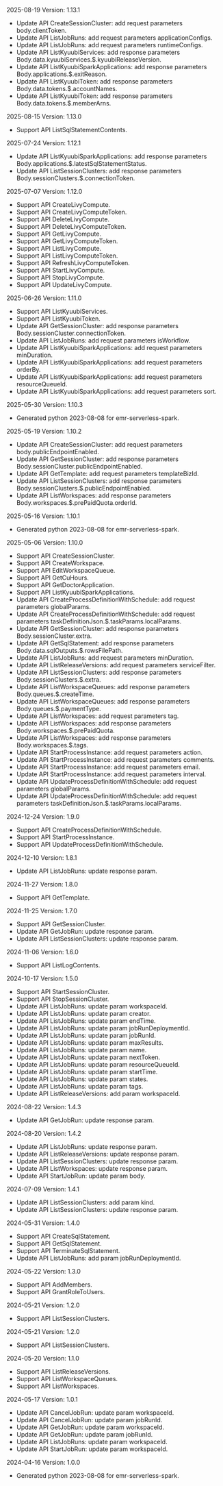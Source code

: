 2025-08-19 Version: 1.13.1
- Update API CreateSessionCluster: add request parameters body.clientToken.
- Update API ListJobRuns: add request parameters applicationConfigs.
- Update API ListJobRuns: add request parameters runtimeConfigs.
- Update API ListKyuubiServices: add response parameters Body.data.kyuubiServices.$.kyuubiReleaseVersion.
- Update API ListKyuubiSparkApplications: add response parameters Body.applications.$.exitReason.
- Update API ListKyuubiToken: add response parameters Body.data.tokens.$.accountNames.
- Update API ListKyuubiToken: add response parameters Body.data.tokens.$.memberArns.


2025-08-15 Version: 1.13.0
- Support API ListSqlStatementContents.


2025-07-24 Version: 1.12.1
- Update API ListKyuubiSparkApplications: add response parameters Body.applications.$.latestSqlStatementStatus.
- Update API ListSessionClusters: add response parameters Body.sessionClusters.$.connectionToken.


2025-07-07 Version: 1.12.0
- Support API CreateLivyCompute.
- Support API CreateLivyComputeToken.
- Support API DeleteLivyCompute.
- Support API DeleteLivyComputeToken.
- Support API GetLivyCompute.
- Support API GetLivyComputeToken.
- Support API ListLivyCompute.
- Support API ListLivyComputeToken.
- Support API RefreshLivyComputeToken.
- Support API StartLivyCompute.
- Support API StopLivyCompute.
- Support API UpdateLivyCompute.


2025-06-26 Version: 1.11.0
- Support API ListKyuubiServices.
- Support API ListKyuubiToken.
- Update API GetSessionCluster: add response parameters Body.sessionCluster.connectionToken.
- Update API ListJobRuns: add request parameters isWorkflow.
- Update API ListKyuubiSparkApplications: add request parameters minDuration.
- Update API ListKyuubiSparkApplications: add request parameters orderBy.
- Update API ListKyuubiSparkApplications: add request parameters resourceQueueId.
- Update API ListKyuubiSparkApplications: add request parameters sort.


2025-05-30 Version: 1.10.3
- Generated python 2023-08-08 for emr-serverless-spark.

2025-05-19 Version: 1.10.2
- Update API CreateSessionCluster: add request parameters body.publicEndpointEnabled.
- Update API GetSessionCluster: add response parameters Body.sessionCluster.publicEndpointEnabled.
- Update API GetTemplate: add request parameters templateBizId.
- Update API ListSessionClusters: add response parameters Body.sessionClusters.$.publicEndpointEnabled.
- Update API ListWorkspaces: add response parameters Body.workspaces.$.prePaidQuota.orderId.


2025-05-16 Version: 1.10.1
- Generated python 2023-08-08 for emr-serverless-spark.

2025-05-06 Version: 1.10.0
- Support API CreateSessionCluster.
- Support API CreateWorkspace.
- Support API EditWorkspaceQueue.
- Support API GetCuHours.
- Support API GetDoctorApplication.
- Support API ListKyuubiSparkApplications.
- Update API CreateProcessDefinitionWithSchedule: add request parameters globalParams.
- Update API CreateProcessDefinitionWithSchedule: add request parameters taskDefinitionJson.$.taskParams.localParams.
- Update API GetSessionCluster: add response parameters Body.sessionCluster.extra.
- Update API GetSqlStatement: add response parameters Body.data.sqlOutputs.$.rowsFilePath.
- Update API ListJobRuns: add request parameters minDuration.
- Update API ListReleaseVersions: add request parameters serviceFilter.
- Update API ListSessionClusters: add response parameters Body.sessionClusters.$.extra.
- Update API ListWorkspaceQueues: add response parameters Body.queues.$.createTime.
- Update API ListWorkspaceQueues: add response parameters Body.queues.$.paymentType.
- Update API ListWorkspaces: add request parameters tag.
- Update API ListWorkspaces: add response parameters Body.workspaces.$.prePaidQuota.
- Update API ListWorkspaces: add response parameters Body.workspaces.$.tags.
- Update API StartProcessInstance: add request parameters action.
- Update API StartProcessInstance: add request parameters comments.
- Update API StartProcessInstance: add request parameters email.
- Update API StartProcessInstance: add request parameters interval.
- Update API UpdateProcessDefinitionWithSchedule: add request parameters globalParams.
- Update API UpdateProcessDefinitionWithSchedule: add request parameters taskDefinitionJson.$.taskParams.localParams.


2024-12-24 Version: 1.9.0
- Support API CreateProcessDefinitionWithSchedule.
- Support API StartProcessInstance.
- Support API UpdateProcessDefinitionWithSchedule.


2024-12-10 Version: 1.8.1
- Update API ListJobRuns: update response param.


2024-11-27 Version: 1.8.0
- Support API GetTemplate.


2024-11-25 Version: 1.7.0
- Support API GetSessionCluster.
- Update API GetJobRun: update response param.
- Update API ListSessionClusters: update response param.


2024-11-06 Version: 1.6.0
- Support API ListLogContents.


2024-10-17 Version: 1.5.0
- Support API StartSessionCluster.
- Support API StopSessionCluster.
- Update API ListJobRuns: update param workspaceId.
- Update API ListJobRuns: update param creator.
- Update API ListJobRuns: update param endTime.
- Update API ListJobRuns: update param jobRunDeploymentId.
- Update API ListJobRuns: update param jobRunId.
- Update API ListJobRuns: update param maxResults.
- Update API ListJobRuns: update param name.
- Update API ListJobRuns: update param nextToken.
- Update API ListJobRuns: update param resourceQueueId.
- Update API ListJobRuns: update param startTime.
- Update API ListJobRuns: update param states.
- Update API ListJobRuns: update param tags.
- Update API ListReleaseVersions: add param workspaceId.


2024-08-22 Version: 1.4.3
- Update API GetJobRun: update response param.


2024-08-20 Version: 1.4.2
- Update API ListJobRuns: update response param.
- Update API ListReleaseVersions: update response param.
- Update API ListSessionClusters: update response param.
- Update API ListWorkspaces: update response param.
- Update API StartJobRun: update param body.


2024-07-09 Version: 1.4.1
- Update API ListSessionClusters: add param kind.
- Update API ListSessionClusters: update response param.


2024-05-31 Version: 1.4.0
- Support API CreateSqlStatement.
- Support API GetSqlStatement.
- Support API TerminateSqlStatement.
- Update API ListJobRuns: add param jobRunDeploymentId.


2024-05-22 Version: 1.3.0
- Support API AddMembers.
- Support API GrantRoleToUsers.


2024-05-21 Version: 1.2.0
- Support API ListSessionClusters.


2024-05-21 Version: 1.2.0
- Support API ListSessionClusters.


2024-05-20 Version: 1.1.0
- Support API ListReleaseVersions.
- Support API ListWorkspaceQueues.
- Support API ListWorkspaces.


2024-05-17 Version: 1.0.1
- Update API CancelJobRun: update param workspaceId.
- Update API CancelJobRun: update param jobRunId.
- Update API GetJobRun: update param workspaceId.
- Update API GetJobRun: update param jobRunId.
- Update API ListJobRuns: update param workspaceId.
- Update API StartJobRun: update param workspaceId.


2024-04-16 Version: 1.0.0
- Generated python 2023-08-08 for emr-serverless-spark.

